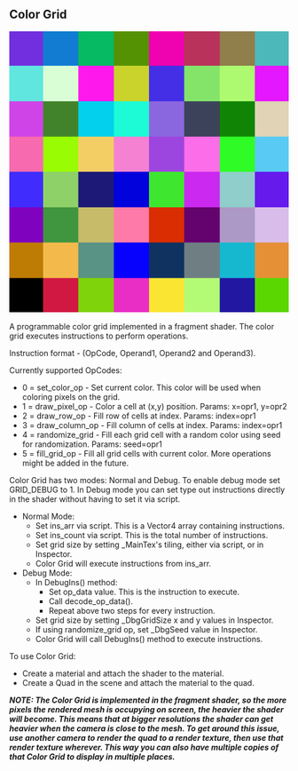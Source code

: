## Color Grid

![](https://github.com/Demkeys/DemkeysUnityShaders/blob/master/ColorGrid/ColorGridScreenshot.png)

A programmable color grid implemented in a fragment shader. The color grid executes instructions to perform operations. 

Instruction format - (OpCode, Operand1, Operand2 and Operand3).

Currently supported OpCodes:
* 0 = set_color_op - Set current color. This color will be used when coloring pixels on the grid.
* 1 = draw_pixel_op - Color a cell at (x,y) position. Params: x=opr1, y=opr2
* 2 = draw_row_op - Fill row of cells at index. Params: index=opr1
* 3 = draw_column_op - Fill column of cells at index. Params: index=opr1
* 4 = randomize_grid - Fill each grid cell with a random color using seed for randomization. Params: seed=opr1
* 5 = fill_grid_op - Fill all grid cells with current color.
More operations might be added in the future.

Color Grid has two modes: Normal and Debug. To enable debug mode set GRID_DEBUG to 1. In Debug mode you can set type out instructions directly in the shader without having to set it via script.

* Normal Mode:
    * Set ins_arr via script. This is a Vector4 array containing instructions.
    * Set ins_count via script. This is the total number of instructions.
    * Set grid size by setting _MainTex's tiling, either via script, or in Inspector.
    * Color Grid will execute instructions from ins_arr.
* Debug Mode:
    * In DebugIns() method:
        * Set op_data value. This is the instruction to execute.
        * Call decode_op_data().
        * Repeat above two steps for every instruction.
    * Set grid size by setting _DbgGridSize x and y values in Inspector.
    * If using randomize_grid op, set _DbgSeed value in Inspector.
    * Color Grid will call DebugIns() method to execute instructions.

To use Color Grid:
* Create a material and attach the shader to the material.
* Create a Quad in the scene and attach the material to the quad.

___NOTE: The Color Grid is implemented in the fragment shader, so the more pixels the rendered mesh is occupying on screen, the heavier the shader will become. This means that at bigger resolutions the shader can get heavier when the camera is close to the mesh. To get around this issue, use another camera to render the quad to a render texture, then use that render texture wherever. This way you can also have multiple copies of that Color Grid to display in multiple places.___

